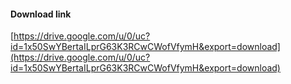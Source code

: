#### Download link
[https://drive.google.com/u/0/uc?id=1x50SwYBertaILprG63K3RCwCWofVfymH&export=download](https://drive.google.com/u/0/uc?id=1x50SwYBertaILprG63K3RCwCWofVfymH&export=download)